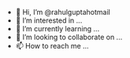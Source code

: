 - 👋 Hi, I’m @rahulguptahotmail
- 👀 I’m interested in ...
- 🌱 I’m currently learning ...
- 💞️ I’m looking to collaborate on ...
- 📫 How to reach me ...

<!---
rahulguptahotmail/rahulguptahotmail is a ✨ special ✨ repository because its `README.md` (this file) appears on your GitHub profile.
You can click the Preview link to take a look at your changes.
--->

